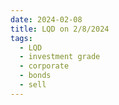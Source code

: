 ```yaml
---
date: 2024-02-08
title: LQD on 2/8/2024
tags: 
  - LQD
  - investment grade
  - corporate
  - bonds
  - sell
---
```

<div class="post">
<snapshot-grid 
    :reports="['2024/02/08/MTP/LQD']"
    chart="2024/02/08/Chart/LQD"
/>
<p>

</p>
<p>

</p>
</div>